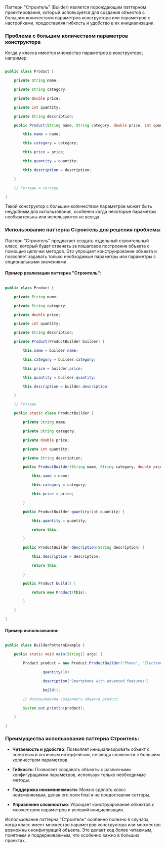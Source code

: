Паттерн "Строитель" (Builder) является порождающим паттерном проектирования, который используется для создания объектов с большим количеством параметров конструктора или параметров с настройками, предоставляя гибкость и удобство в их инициализации.

### Проблема с большим количеством параметров конструктора

Когда у класса имеется множество параметров в конструкторе, например:

```java

public class Product {

    private String name;

    private String category;

    private double price;

    private int quantity;

    private String description;

    public Product(String name, String category, double price, int quantity, String description) {

        this.name = name;

        this.category = category;

        this.price = price;

        this.quantity = quantity;

        this.description = description;

    }

    // Геттеры и сеттеры

}

```

Такой конструктор с большим количеством параметров может быть неудобным для использования, особенно когда некоторые параметры необязательны или используются не всегда.

### Использование паттерна Строитель для решения проблемы

Паттерн "Строитель" предлагает создать отдельный строительный класс, который будет отвечать за пошаговое построение объекта с помощью цепочки методов. Это упрощает конструирование объекта и позволяет задавать только необходимые параметры или параметры с опциональными значениями.

#### Пример реализации паттерна "Строитель":

```java

public class Product {

    private String name;

    private String category;

    private double price;

    private int quantity;

    private String description;

    private Product(ProductBuilder builder) {

        this.name = builder.name;

        this.category = builder.category;

        this.price = builder.price;

        this.quantity = builder.quantity;

        this.description = builder.description;

    }

    // Геттеры

    public static class ProductBuilder {

        private String name;

        private String category;

        private double price;

        private int quantity;

        private String description;

        public ProductBuilder(String name, String category, double price) {

            this.name = name;

            this.category = category;

            this.price = price;

        }

        public ProductBuilder quantity(int quantity) {

            this.quantity = quantity;

            return this;

        }

        public ProductBuilder description(String description) {

            this.description = description;

            return this;

        }

        public Product build() {

            return new Product(this);

        }

    }

}

```

#### Пример использования:

```java

public class BuilderPatternExample {

    public static void main(String[] args) {

        Product product = new Product.ProductBuilder("Phone", "Electronics", 499.99)

                .quantity(10)

                .description("Smartphone with advanced features")

                .build();

        // Использование созданного объекта product

        System.out.println(product);

    }

}

```

### Преимущества использования паттерна Строитель:

- **Читаемость и удобство**: Позволяет инициализировать объект с понятным и логичным интерфейсом, не вводя сложности с большим количеством параметров.

- **Гибкость**: Позволяет создавать объекты с различными конфигурациями параметров, используя только необходимые методы.

- **Поддержка неизменяемости**: Можно сделать класс неизменяемым, делая его поля final и не предоставляя сеттеры.

- **Управление сложностью**: Упрощает конструирование объектов с множеством параметров и условий инициализации.

Использование паттерна "Строитель" особенно полезно в случаях, когда класс имеет множество параметров конструктора или множество возможных конфигураций объекта. Это делает код более читаемым, понятным и поддерживаемым, что особенно важно в больших проектах.